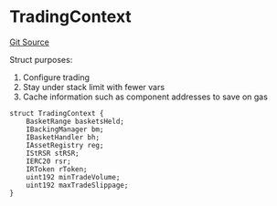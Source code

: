 # TradingContext
[Git Source](https://github.com/larrythecucumber321/protocol/blob/aabf2c9d4120808940fb3be9193cb66ea71ac351/contracts/p1/mixins/RecollateralizationLib.sol)

Struct purposes:
1. Configure trading
2. Stay under stack limit with fewer vars
3. Cache information such as component addresses to save on gas


```solidity
struct TradingContext {
    BasketRange basketsHeld;
    IBackingManager bm;
    IBasketHandler bh;
    IAssetRegistry reg;
    IStRSR stRSR;
    IERC20 rsr;
    IRToken rToken;
    uint192 minTradeVolume;
    uint192 maxTradeSlippage;
}
```


